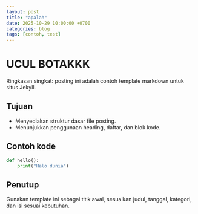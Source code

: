 ```yaml
---
layout: post
title: "apalah"
date: 2025-10-29 10:00:00 +0700
categories: blog
tags: [contoh, test]
---
```

# UCUL BOTAKKK

Ringkasan singkat: posting ini adalah contoh template markdown untuk situs Jekyll.

## Tujuan
- Menyediakan struktur dasar file posting.
- Menunjukkan penggunaan heading, daftar, dan blok kode.

## Contoh kode
```python
def hello():
    print("Halo dunia")
```

## Penutup
Gunakan template ini sebagai titik awal, sesuaikan judul, tanggal, kategori, dan isi sesuai kebutuhan.